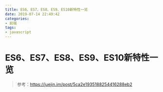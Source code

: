 ```yaml
---
title: ES6、ES7、ES8、ES9、ES10新特性一览
date: 2019-07-14 22:49:42
categories:
- 前端
tags:
- javascript
---
```


# ES6、ES7、ES8、ES9、ES10新特性一览

> 参考：https://juejin.im/post/5ca2e1935188254416288eb2